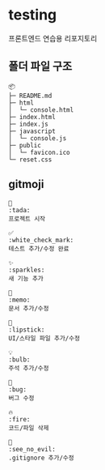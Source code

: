 # testing
프론트엔드 연습용 리포지토리

## 폴더 파일 구조
```
📦 
├─ README.md
├─ html
│  └─ console.html
├─ index.html
├─ index.js
├─ javascript
│  └─ console.js
├─ public
│  └─ favicon.ico
└─ reset.css
```

## gitmoji
```
🎉
:tada:
프로젝트 시작

✅
:white_check_mark:
테스트 추가/수정 완료

✨
:sparkles:
새 기능 추가

📝
:memo:
문서 추가/수정

💄
:lipstick:
UI/스타일 파일 추가/수정

💡
:bulb:
주석 추가/수정

🐛
:bug:
버그 수정

🔥
:fire:
코드/파일 삭제

🙈
:see_no_evil:
.gitignore 추가/수정
```
